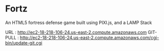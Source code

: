 # Fortz
An HTML5 fortress defense game built using PIXI.js, and a LAMP Stack

URL : http://ec2-18-218-106-24.us-east-2.compute.amazonaws.com
GIT-PULL :  http://ec2-18-218-106-24.us-east-2.compute.amazonaws.com/cgi-bin/update-git.cgi

